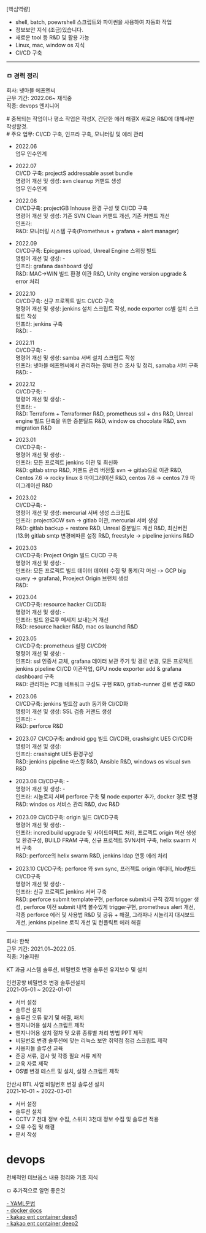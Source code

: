 

[핵심역량]

- shell, batch, poewrshell 스크립트와 파이썬을 사용하여 자동화 작업
- 정보보안 지식 (조금)있습니다.
- 새로운 tool 등 R&D 및 활용 가능
- Linux, mac, window os 지식
- CI/CD 구축

---

### ㅁ 경력 정리


회사: 넷마블 에프엔씨<br>
근무 기간: 2022.06~ 재직중<br>
직종: devops 엔지니어<br>

\# 중복되는 작업이나 평소 작업은 작성X, 간단한 에러 해결X 새로운 R&D에 대해서만 작성할것.<br>
\# 주요 업무: CI/CD 구축, 인프라 구축, 모니터링 및 에러 관리

- 2022.06<br>
업무 인수인계<br>

- 2022.07<br> 
CI/CD 구축: projectS addressable asset bundle<br>
명령어 개선 및 생성: svn cleanup 커맨드 생성<br>
업무 인수인계<br>

- 2022.08<br>
CI/CD구축: projectGB Inhouse 환경 구성 및 CI/CD 구축<br>
명령어 개선 및 생성: 기존 SVN Clean 커맨드 개선, 기존 커맨드 개선<br>
인프라: <br>
R&D: 모니터링 시스템 구축(Prometheus + grafana + alert manager) <br>

- 2022.09<br>
CI/CD구축: Epicgames upload, Unreal Engine 스위칭 빌드 <br>
명령어 개선 및 생성: - <br>
인프라: grafana dashboard 생성<br>
R&D: MAC->WIN 빌드 환경 이관 R&D, Unity engine version upgrade & error 처리 <br>

- 2022.10 <br>
CI/CD구축: 신규 프로젝트 빌드 CI/CD 구축<br>
명령어 개선 및 생성: jenkins 설치 스크립트 작성, node exporter os별 설치 스크립트 작성 <br>
인프라: jenkins 구축<br>
R&D: -

- 2022.11<br>
CI/CD구축: - <br>
명령어 개선 및 생성: samba 서버 설치 스크립트 작성<br>
인프라: 넷마블 에프엔씨에서 관리하는 장비 전수 조사 및 정리, samaba 서버 구축<br>
R&D: -

- 2022.12<br>
CI/CD구축: - <br>
명령어 개선 및 생성: - <br>
인프라: - <br>
R&D: Terraform + Terraformer R&D, prometheus ssl + dns R&D, Unreal engine 빌드 단축을 위한 증분딜드 R&D, window os chocolate R&D, svn migration R&D<br>

- 2023.01<br>
CI/CD구축: -<br>
명령어 개선 및 생성: -<br>
인프라: 모든 프로젝트 jenkins 이관 및 최신화 <br>
R&D: gitlab stmp R&D, 커맨드 관리 버전툴 svn -> gitlab으로 이관 R&D, Centos 7.6 -> rocky linux 8 마이그레이션 R&D, centos 7.6 -> centos 7.9 마이그레이션 R&D<br>

- 2023.02<br> 
CI/CD구축: - <br>
명령어 개선 및 생성: mercurial 서버 생성 스크립트<br>
인프라: projectGCW svn -> gitlab 이관, mercurial 서버 생성<br>
R&D: gitlab backup + restore R&D, Unreal 증분빌드 개선 R&D, 최신버전(13.9) gitlab smtp 변경에따른 설정 R&D, freestyle -> pipeline jenkins R&D

- 2023.03<br>
CI/CD구축: Project Origin 빌드 CI/CD 구축<br>
명령어 개선 및 생성: -<br>
인프라: 모든 프로젝트 빌드 데이터 데이터 수집 및 통계(각 머신 -> GCP big query -> grafana), Proeject Origin 브랜치 생성<br>
R&D: <br>

- 2023.04<br>
CI/CD구축: resource hacker CI/CD화<br>
명령어 개선 및 생성: -<br>
인프라: 빌드 완료후 메세지 보내는거 개선<br>
R&D: resource hacker R&D, mac os launchd R&D<br>

- 2023.05<br>
CI/CD구축: prometheus 설정 CI/CD화<br>
명령어 개선 및 생성: -<br>
인프라: ssl 인증서 교체, grafana 데이터 보관 주기 및 경로 변경, 모든 프로젝트 jenkins pipeline CI/CD 이관작업, GPU node exporter add & grafana dashboard 구축<br>
R&D: 관리하는 PC들 네트워크 구성도 구현 R&D, gitlab-runner 경로 변경 R&D<br>

- 2023.06<br>
CI/CD구축: jenkins 빌드잡 auth 동기화 CI/CD화<br> 
명령어 개선 및 생성: SSL 검증 커맨드 생성<br>
인프라: -<br>
R&D: perforce R&D<br>

- 2023.07
CI/CD구축: android gpg 빌드 CI/CD화, crashsight UE5 CI/CD화<br>
명령어 개선 및 생성: <br>
인프라: crashsight UE5 환경구성<br>
R&D: jenkins pipeline 마스킹 R&D, Ansible R&D, windows os visual svn R&D<br>

- 2023.08
CI/CD구축: - <br>
명령어 개선 및 생성: -<br>
인프라: 시놀로지 서버 perforce 구축 및 node exporter 추가, docker 경로 변경<br>
R&D: windos os 서비스 관리 R&D, dvc R&D<br>

- 2023.09
CI/CD구축: origin 빌드 CI/CD구축 <br>
명령어 개선 및 생성: -<br>
인프라: incredibuild upgrade 및 사이드이팩트 처리, 프로젝트 origin 머신 생성 및 환경구성, BUILD FRAM 구축, 신규 프로젝트 SVN서버 구축, helix swarm 서버 구축<br>
R&D: perforce의 helix swarm R&D, jenkins ldap 연동 에러 처리


- 2023.10
CI/CD구축: perforce 와 svn sync, 프러젝트 origin  에디터, hlod빌드 CI/CD구축<br>
명령어 개선 및 생성: -<br>
인프라: 신규 프로젝트 jenkins 서버 구축<br>
R&D: perforce submit template구현, perforce submit시 규칙 강제 trigger 생성, perforce 이전 submit 내역 볼수있게 trigger구현, prometheus alert 개선, 각종 perforce 에러 및 사용법 R&D 및 공유 + 해결, 그라파나 시놀리지 대시보드 개선, jenkins pipeline 로직 개선 및 컨플릭트 에러 해결


---

회사: 한싹<br>
근무 기간: 2021.01~2022.05.<br>
직종: 기술지원 <br>

KT 과금 시스템 솔루션, 비밀번호 변경 솔루션 유지보수 및 설치

인천공항 비밀번호 변경 솔루션설치<br>
2021-05-01 ~ 2022-01-01<br>

- 서버 설정
- 솔루션 설치
- 솔루션 오류 찾기 및 해결, 패치
- 엔지니어용 설치 스크립트 제작
- 엔지니어용 설치 절차 및 오류 종류별 처리 방법 PPT 제작
- 비밀번호 변경 솔루션에 맞는 리눅스 보안 취약점 점검 스크립트 제작
- 사용자들 솔루션 교육
- 준공 서류, 검사 및 각종 필요 서류 제작
- 교육 자료 제작
- OS별 변경 테스트 및 설치, 설정 스크립트 제작

안산시 BTL 사업 비밀번호 변경 솔루션 설치<br>
2021-10-01 ~ 2022-03-01<br>
- 서버 설정
- 솔루션 설치
- CCTV 7 천대 정보 수집, 스위치 3천대 정보 수집 및 솔루션 적용
- 오류 수집 및 해결
- 문서 작성



# devops

전체적인 데브옵스 내용 정리와 기초 지식

ㅁ 추가적으로 알면 좋은것

[- YAML문법](https://subicura.com/k8s/prepare/yaml.html#%E1%84%80%E1%85%B5%E1%84%87%E1%85%A9%E1%86%AB%E1%84%86%E1%85%AE%E1%86%AB%E1%84%87%E1%85%A5%E1%86%B8)<br>
[- docker docs](https://docs.docker.com/)<br>
[- kakao ent container deep1](https://tech.kakaoenterprise.com/154)<br>
[- kakao ent container deep2](https://tech.kakaoenterprise.com/171)<br>